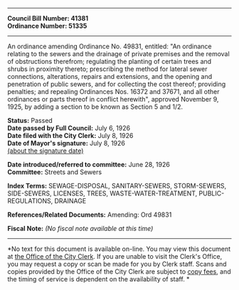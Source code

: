 * * * * *  
  
**Council Bill Number: [](#h0)[](#h2)41381**   
**Ordinance Number: 51335**  
  
* * * * *  
  
An ordinance amending Ordinance No. 49831, entitled: "An ordinance relating to the sewers and the drainage of private premises and the removal of obstructions therefrom; regulating the planting of certain trees and shrubs in proximity thereto; prescribing the method for lateral sewer connections, alterations, repairs and extensions, and the opening and penetration of public sewers, and for collecting the cost thereof; providing penalties; and repealing Ordinances Nos. 16372 and 37671, and all other ordinances or parts thereof in conflict herewith", approved November 9, 1925, by adding a section to be known as Section 5 and 1/2.  
  
**Status:** Passed   
**Date passed by Full Council:** July 6, 1926   
**Date filed with the City Clerk:** July 8, 1926   
**Date of Mayor's signature:** July 8, 1926   
[(about the signature date)](/~public/approvaldate.htm)   
  
  
**Date introduced/referred to committee:** June 28, 1926   
**Committee:** Streets and Sewers   
  
**Index Terms:** SEWAGE-DISPOSAL, SANITARY-SEWERS, STORM-SEWERS, SIDE-SEWERS, LICENSES, TREES, WASTE-WATER-TREATMENT, PUBLIC-REGULATIONS, DRAINAGE  
  
**References/Related Documents:** Amending: Ord 49831  
  
**Fiscal Note:** *(No fiscal note available at this time)*  
  
* * * * *  
  
*No text for this document is available on-line. You may view this document at [the Office of the City Clerk](http://www.seattle.gov/leg/clerk/contactUs.htm). If you are unable to visit the Clerk's Office, you may request a copy or scan be made for you by Clerk staff. Scans and copies provided by the Office of the City Clerk are subject to [copy fees](http://clerk.seattle.gov/~public/clerkfees.htm), and the timing of service is dependent on the availability of staff. *  
  
  
